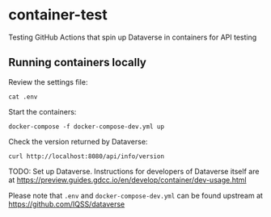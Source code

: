 # container-test

Testing GitHub Actions that spin up Dataverse in containers for API testing

## Running containers locally

Review the settings file:

```
cat .env
```

Start the containers:

```
docker-compose -f docker-compose-dev.yml up
```

Check the version returned by Dataverse:

```
curl http://localhost:8080/api/info/version
```

TODO: Set up Dataverse. Instructions for developers of Dataverse itself are at https://preview.guides.gdcc.io/en/develop/container/dev-usage.html

Please note that `.env` and `docker-compose-dev.yml` can be found upstream at https://github.com/IQSS/dataverse
